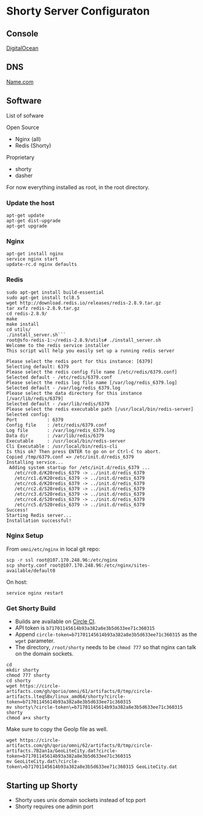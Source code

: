 # Shorty Server Configuraton

## Console

[DigitalOcean](https://cloud.digitalocean.com/droplets)

## DNS

[Name.com](https://www.name.com/account/domain/details/qor.io#dns)


## Software

List of sofware

Open Source

- Nginx (all)
- Redis (Shorty)

Proprietary

- shorty
- dasher

For now everything installed as root, in the root directory.


### Update the host

```
apt-get update
apt-get dist-upgrade
apt-get upgrade
```


### Nginx

```
apt-get install nginx
service nginx start
update-rc.d nginx defaults
```

### Redis
```
sudo apt-get install build-essential
sudo apt-get install tcl8.5
wget http://download.redis.io/releases/redis-2.8.9.tar.gz
tar xvfz redis-2.8.9.tar.gz
cd redis-2.8.9/
make
make install
cd utils/
./install_server.sh```
root@sfo-redis-1:~/redis-2.8.9/utils# ./install_server.sh
Welcome to the redis service installer
This script will help you easily set up a running redis server

Please select the redis port for this instance: [6379]
Selecting default: 6379
Please select the redis config file name [/etc/redis/6379.conf]
Selected default - /etc/redis/6379.conf
Please select the redis log file name [/var/log/redis_6379.log]
Selected default - /var/log/redis_6379.log
Please select the data directory for this instance [/var/lib/redis/6379]
Selected default - /var/lib/redis/6379
Please select the redis executable path [/usr/local/bin/redis-server]
Selected config:
Port           : 6379
Config file    : /etc/redis/6379.conf
Log file       : /var/log/redis_6379.log
Data dir       : /var/lib/redis/6379
Executable     : /usr/local/bin/redis-server
Cli Executable : /usr/local/bin/redis-cli
Is this ok? Then press ENTER to go on or Ctrl-C to abort.
Copied /tmp/6379.conf => /etc/init.d/redis_6379
Installing service...
 Adding system startup for /etc/init.d/redis_6379 ...
   /etc/rc0.d/K20redis_6379 -> ../init.d/redis_6379
   /etc/rc1.d/K20redis_6379 -> ../init.d/redis_6379
   /etc/rc6.d/K20redis_6379 -> ../init.d/redis_6379
   /etc/rc2.d/S20redis_6379 -> ../init.d/redis_6379
   /etc/rc3.d/S20redis_6379 -> ../init.d/redis_6379
   /etc/rc4.d/S20redis_6379 -> ../init.d/redis_6379
   /etc/rc5.d/S20redis_6379 -> ../init.d/redis_6379
Success!
Starting Redis server...
Installation successful!
```

### Nginx Setup

From `omni/etc/nginx` in local git repo:

```
scp -r ssl root@107.170.248.96:/etc/nginx
scp shorty.conf root@107.170.248.96:/etc/nginx/sites-available/default0
```

On host:

```
service nginx restart
```

### Get Shorty Build

- Builds are available on [Circle CI](https://circleci.com/gh/qorio/omni).
- API token is `b71701145614b93a382a8e3b5d633ee71c360315`
- Append `circle-token=b71701145614b93a382a8e3b5d633ee71c360315` as the `wget` parameter.
- The directory, `/root/shorty` needs to be `chmod 777` so that nginx can talk on the domain sockets.


```
cd
mkdir shorty
chmod 777 shorty
cd shorty
wget https://circle-artifacts.com/gh/qorio/omni/61/artifacts/0/tmp/circle-artifacts.lteqSBx/linux_amd64/shorty?circle-token=b71701145614b93a382a8e3b5d633ee71c360315
mv shorty\?circle-token\=b71701145614b93a382a8e3b5d633ee71c360315 shorty
chmod a+x shorty
```

Make sure to copy the GeoIp file as well.

```
wget https://circle-artifacts.com/gh/qorio/omni/62/artifacts/0/tmp/circle-artifacts.7B2an1a/GeoLiteCity.dat?circle-token=b71701145614b93a382a8e3b5d633ee71c360315
mv GeoLiteCity.dat\?circle-token\=b71701145614b93a382a8e3b5d633ee71c360315 GeoLiteCity.dat
```

## Starting up Shorty
- Shorty uses unix domain sockets instead of tcp port
- Shorty requires one admin port
